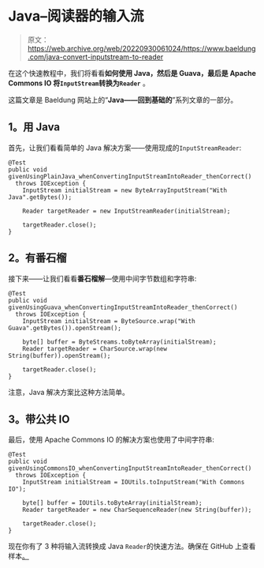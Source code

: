 # Java–阅读器的输入流

> 原文：<https://web.archive.org/web/20220930061024/https://www.baeldung.com/java-convert-inputstream-to-reader>

在这个快速教程中，我们将看看**如何使用 Java，然后是 Guava，最后是 Apache Commons IO 将`InputStream`转换为`Reader`** 。

这篇文章是 Baeldung 网站上的“**Java——回到基础的**”系列文章的一部分。

## **1。用 Java**

首先，让我们看看简单的 Java 解决方案——使用现成的`InputStreamReader`:

```
@Test
public void givenUsingPlainJava_whenConvertingInputStreamIntoReader_thenCorrect() 
  throws IOException {
    InputStream initialStream = new ByteArrayInputStream("With Java".getBytes());

    Reader targetReader = new InputStreamReader(initialStream);

    targetReader.close();
}
```

## **2。有番石榴**

接下来——让我们看看**番石榴解**—使用中间字节数组和字符串:

```
@Test
public void givenUsingGuava_whenConvertingInputStreamIntoReader_thenCorrect() 
  throws IOException {
    InputStream initialStream = ByteSource.wrap("With Guava".getBytes()).openStream();

    byte[] buffer = ByteStreams.toByteArray(initialStream);
    Reader targetReader = CharSource.wrap(new String(buffer)).openStream();

    targetReader.close();
}
```

注意，Java 解决方案比这种方法简单。

## **3。带公共 IO**

最后，使用 Apache Commons IO 的解决方案也使用了中间字符串:

```
@Test
public void givenUsingCommonsIO_whenConvertingInputStreamIntoReader_thenCorrect() 
  throws IOException {
    InputStream initialStream = IOUtils.toInputStream("With Commons IO");

    byte[] buffer = IOUtils.toByteArray(initialStream);
    Reader targetReader = new CharSequenceReader(new String(buffer));

    targetReader.close();
}
```

现在你有了 3 种将输入流转换成 Java `Reader`的快速方法。确保在 GitHub 上查看样本[。](https://web.archive.org/web/20220526040216/https://github.com/eugenp/tutorials/tree/master/core-java-modules/core-java-io-conversions)